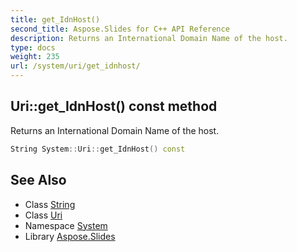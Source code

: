 ```yaml
---
title: get_IdnHost()
second_title: Aspose.Slides for C++ API Reference
description: Returns an International Domain Name of the host.
type: docs
weight: 235
url: /system/uri/get_idnhost/
---
```

## Uri::get_IdnHost() const method


Returns an International Domain Name of the host.

```cpp
String System::Uri::get_IdnHost() const
```

## See Also

* Class [String](../../string/)
* Class [Uri](../)
* Namespace [System](../../)
* Library [Aspose.Slides](../../../)